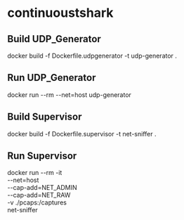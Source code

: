# continuoustshark

## Build UDP_Generator
docker build -f Dockerfile.udpgenerator -t udp-generator .
## Run UDP_Generator
docker run --rm --net=host udp-generator

## Build Supervisor
docker build -f Dockerfile.supervisor -t net-sniffer .
## Run Supervisor
docker run --rm -it \
    --net=host \
    --cap-add=NET_ADMIN \
    --cap-add=NET_RAW \
    -v ./pcaps:/captures \
    net-sniffer